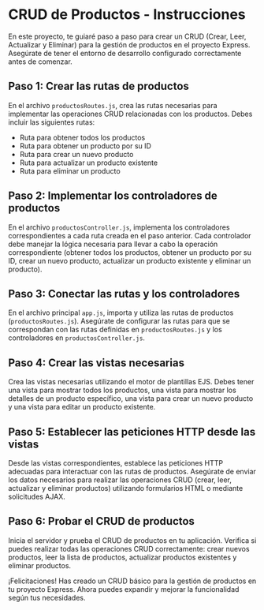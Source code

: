 # CRUD de Productos - Instrucciones

En este proyecto, te guiaré paso a paso para crear un CRUD (Crear, Leer, Actualizar y Eliminar) para la gestión de productos en el proyecto Express. Asegúrate de tener el entorno de desarrollo configurado correctamente antes de comenzar.

## Paso 1: Crear las rutas de productos

En el archivo `productosRoutes.js`, crea las rutas necesarias para implementar las operaciones CRUD relacionadas con los productos. Debes incluir las siguientes rutas:

- Ruta para obtener todos los productos
- Ruta para obtener un producto por su ID
- Ruta para crear un nuevo producto
- Ruta para actualizar un producto existente
- Ruta para eliminar un producto

## Paso 2: Implementar los controladores de productos

En el archivo `productosController.js`, implementa los controladores correspondientes a cada ruta creada en el paso anterior. Cada controlador debe manejar la lógica necesaria para llevar a cabo la operación correspondiente (obtener todos los productos, obtener un producto por su ID, crear un nuevo producto, actualizar un producto existente y eliminar un producto).

## Paso 3: Conectar las rutas y los controladores

En el archivo principal `app.js`, importa y utiliza las rutas de productos (`productosRoutes.js`). Asegúrate de configurar las rutas para que se correspondan con las rutas definidas en `productosRoutes.js` y los controladores en `productosController.js`.

## Paso 4: Crear las vistas necesarias

Crea las vistas necesarias utilizando el motor de plantillas EJS. Debes tener una vista para mostrar todos los productos, una vista para mostrar los detalles de un producto específico, una vista para crear un nuevo producto y una vista para editar un producto existente.

## Paso 5: Establecer las peticiones HTTP desde las vistas

Desde las vistas correspondientes, establece las peticiones HTTP adecuadas para interactuar con las rutas de productos. Asegúrate de enviar los datos necesarios para realizar las operaciones CRUD (crear, leer, actualizar y eliminar productos) utilizando formularios HTML o mediante solicitudes AJAX.

## Paso 6: Probar el CRUD de productos

Inicia el servidor y prueba el CRUD de productos en tu aplicación. Verifica si puedes realizar todas las operaciones CRUD correctamente: crear nuevos productos, leer la lista de productos, actualizar productos existentes y eliminar productos.

¡Felicitaciones! Has creado un CRUD básico para la gestión de productos en tu proyecto Express. Ahora puedes expandir y mejorar la funcionalidad según tus necesidades.